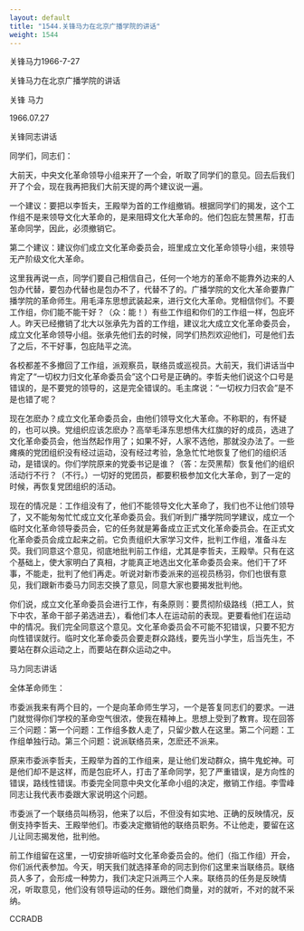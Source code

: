 ```yaml
---
layout: default
title: "1544.关锋马力在北京广播学院的讲话"
weight: 1544
---
```


关锋马力1966-7-27

关锋马力在北京广播学院的讲话

关锋 马力

1966.07.27

关锋同志讲话

同学们，同志们：

大前天，中央文化革命领导小组来开了一个会，听取了同学们的意见。回去后我们开了个会，现在我再把我们大前天提的两个建议说一遍。

一个建议：要把以李哲夫，王殿举为首的工作组撤销。根据同学们的揭发，这个工作组不是来领导文化大革命的，是来阻碍文化大革命的。他们包庇左赞黑帮，打击革命同学，因此，必须撤销它。

第二个建议：建议你们成立文化革命委员会，班里成立文化革命领导小组，来领导无产阶级文化大革命。

这里我再说一点，同学们要自己相信自己，任何一个地方的革命不能靠外边来的人包办代替，要包办代替也是包办不了，代替不了的。广播学院的文化大革命要靠广播学院的革命师生。用毛泽东思想武装起来，进行文化大革命。党相信你们。不要工作组，你们能不能干好？（众：能！）有些工作组和你们的工作组一样，包庇坏人。昨天已经撤销了北大以张承先为首的工作组，建议北大成立文化革命委员会，成立文化革命领导小组。张承先他们去的时候，同学们热烈欢迎他们，可是他们去了之后，不干好事，包庇陆平之流。

各校都差不多撤回了工作组，派观察员，联络员或巡视员。大前天，我们讲话当中肯定了“一切权力归文化革命委员会”这个口号是正确的。李哲夫他们说这个口号是错误的，是不要党的领导的，这是完全错误的。毛主席说：“一切权力归农会”是不是也错了呢？

现在怎麽办？成立文化革命委员会，由他们领导文化大革命。不称职的，有怀疑的，也可以换。党组织应该怎麽办？高举毛泽东思想伟大红旗的好的成员，选进了文化革命委员会，他当然起作用了；如果不好，人家不选他，那就没办法了。一些瘫痪的党团组织没有经过运动，没有经过考验，急急忙忙地恢复了他们的组织活动，是错误的。你们学院原来的党委书记是谁？（答：左荧黑帮）恢复他们的组织活动行不行？（不行。）一切好的党团员，都要积极参加文化大革命，到了一定的时候，再恢复党团组织的活动。

现在的情况是：工作组没有了，他们不能领导文化大革命了，我们也不让他们领导了，又不能匆匆忙忙成立文化革命委员会。我们听到广播学院同学建议，成立一个临时文化革命领导委员会，它的任务就是筹备成立正式文化革命委员会。在正式文化革命委员会成立起来之前。它负责组织大家学习文件，批判工作组，准备斗左荧。我们同意这个意见，彻底地批判前工作组，尤其是李哲夫，王殿举。只有在这个基础上，使大家明白了真相，才能真正地选出文化革命委员会来。他们干了坏事，不能走，批判了他们再走。听说对新市委派来的巡视员杨羽，你们也很有意见，我们跟新市委马力同志交换了意见，同意大家也要揭发批判他。

你们说，成立文化革命委员会进行工作，有条原则：要贯彻阶级路线（把工人，贫下中农，革命干部子弟选进去），看他们本人在运动前的表现。更要看他们在运动中的情况。我们完全同意这个意见。文化革命委员会不可能不犯错误，只要不犯方向性错误就行。临时文化革命委员会要走群众路线，要先当小学生，后当先生，不要站在群众运动之上，而要站在群众运动之中。

马力同志讲话

全体革命师生：

市委派我来有两个目的，一个是向革命师生学习，一个是答复同志们的要求。一进门就觉得你们学校的革命空气很浓，使我在精神上。思想上受到了教育。现在回答三个问题：第一个问题：工作组多数人走了，只留少数人在这里。第二个问题：工作组单独行动。第三个问题：说派联络员来，怎麽还不派来。

原来市委派李哲夫，王殿举为首的工作组来，是让他们发动群众，搞牛鬼蛇神。可是他们却不是这样，而是包庇坏人，打击了革命同学，犯了严重错误，是方向性的错误，路线性错误。市委完全同意中央文化革命小组的决定，撤销工作组。李雪峰同志让我代表市委跟大家说明这个问题。

市委派了一个联络员叫杨羽，他来了以后，不但没有如实地、正确的反映情况，反倒支持李哲夫、王殿举他们。市委决定撤销他的联络员职务。不让他走，要留在这儿让同志揭发他，批判他。

前工作组留在这里，一切安排听临时文化革命委员会的。他们（指工作组）开会，你们派代表参加。今天，明天我们就选择革命的同志到你们这里来当联络员。联络员人多了，会形成一种势力，我们决定只派两三个人来。联络员的任务是反映情况，听取意见，他们没有领导运动的任务。跟他们商量，对的就听，不对的就不采纳。

CCRADB

